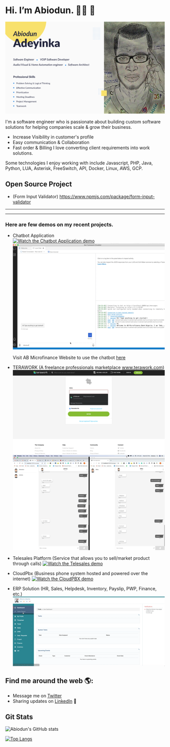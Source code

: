 # Hi. I’m Abiodun. :raising_hand_man: :wave:
<img src="https://raw.githubusercontent.com/Asof-div/Asof-div/master/imgs/Desktop-1.png" alt="banner that says Abiodun Adeyinka - software engineer, VOIP Software developer, Audio/Visual & Home Automation engineer, Software Architect.">

I'm a software engineer who is passionate about building custom software solutions for helping companies scale & grow their business.
- Increase Visibility in customer's profile
- Easy communication & Collaboration
- Fast order & Billing
I love converting client requirements into work solutions.

Some technologies I enjoy working with include Javascript, PHP, Java, Python, LUA, Asterisk, FreeSwitch, API, Docker, Linux, AWS, GCP.


## Open Source Project
- (Form Input Validator) https://www.npmjs.com/package/form-input-validator 

---------
---------
### Here are few demos on my recent projects.

- Chatbot Application  
[![Watch the Chatbot Application demo](imgs/AB-Chatbot-Whatsapp.gif)](https://drive.google.com/file/d/147-wgbYpjgEGvG5eAyohekjmLb_lYLlu/view?usp=sharing)
[![Watch the Chatbot Application demo](imgs/AB-Chatbot-Lead-Generation.gif)](https://drive.google.com/file/d/147-wgbYpjgEGvG5eAyohekjmLb_lYLlu/view?usp=sharing)  <p>Visit AB Microfinance Website to use the chatbot <a href="https://www.ab-mfbnigeria.com" target="_blank">here </a>  </p>

- TERAWORK (A freelance professionals marketplace www.terawork.com)
[![Watch the Terawork Application demo](imgs/Terawork.gif)](https://drive.google.com/file/d/12QosuvUsh97OrKNVcvfkqZ3BZTIb6G39/view?usp=sharing)
[![Watch the Terawork Chat Application demo](imgs/Terawork-websocket.gif)](https://drive.google.com/file/d/1MeIkA23kUbWcpf6r0uT9ZE28Z92aqnRT/view?usp=sharing)

- Telesales Platform (Service that allows you to sell/market product through calls)
[![Watch the Telesales demo](imgs/CC-PBX-video.gif)](https://drive.google.com/file/d/1XEhDNA5Vm6ysdfYbSFH9wwE6frUFBoNN/view?usp=sharing)

- CloudPbx (Business phone system hosted and powered over the internet)
[![Watch the CloudPBX demo](imgs/Eazytel-cloudpbx.gif)](https://drive.google.com/file/d/1p3XgXR2BUh9pntMR4xOvuw0NPYUtwzj3/view?usp=sharing)

- ERP Solution  (HR, Sales, Helpdesk, Inventory, Payslip, PWP, Finance, etc.)
[![Watch the ERP demo](imgs/ERP-Demo.gif)](https://drive.google.com/file/d/1fy83AHhVuQiEmGfg1zcmR8QPU0W1YP5F/view?usp=sharing)



## Find me around the web 🌎:
- Message me on <a href="https://twitter.com/am_Smartlife"> Twitter</a>
- Sharing updates on <a href="https://www.linkedin.com/in/abiodun-adeyinka-411938b6/">LinkedIn</a> 💼

## Git Stats

![Abiodun's GitHub stats](https://github-readme-stats.vercel.app/api?username=asof-div&show_icons=true&theme=tokyonight)


[![Top Langs](https://github-readme-stats.vercel.app/api/top-langs/?username=asof-div&theme=tokyonight)](https://github.com/asof-div/github-readme-stats)

